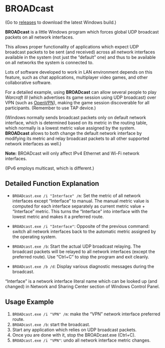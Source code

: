 # BROADcast

(Go to [releases](https://github.com/garnetius/BROADcast/releases) to download the latest Windows build.)

**BROADcast** is a little Windows program which forces global UDP broadcast
packets on all network interfaces.

This allows proper functionality of applications which expect UDP broadcast
packets to be sent (and received) across all network interfaces available
in the system (not just the “default” one) and thus to be available
on all networks the system is connected to.

Lots of software developed to work in LAN environment depends on this feature,
such as chat applications, multiplayer video games, and other
collaborative software.

For a detailed example, using **BROADcast** can allow several people
to play *Warcraft III* (which advertises its game session using UDP broadcast)
over VPN (such as [OpenVPN](https://openvpn.net/)), making the game session
discoverable for all participants. (Remember to use TAP device.)

(Windows normally sends broadcast packets only on default network interface,
which is determined based on its metric in the routing table, which normally
is a lowest metric value assigned by the system. **BROADcast** allows to both
change the default network interface by modifying its metric and relay
broadcast packets to all other supported network interfaces as well.)

**Note:** BROADcast will only affect IPv4 Ethernet and Wi-Fi network interfaces.

(IPv6 employs multicast, which is different.)

## Detailed Function Explanation

  * `BROADcast.exe /i "Interface" /m`:
    Set the metric of all network interfaces except “Interface” to manual.
    The manual metric value is computed for each interface separately as
    current metric value + “Interface” metric. This turns the “Interface”
    into interface with the lowest metric and makes it a preferred route.

  * `BROADcast.exe /i "Interface"`:
    Opposite of the previous command: switch all network interfaces back
    to the automatic metric assigned by the operating system.

  * `BROADcast.exe /b`:
    Start the actual UDP broadcast relaying. The broadcast packets will be
    relayed to all network interfaces (except the preferred route).
    Use “Ctrl+C” to stop the program and exit cleanly.

  * `BROADcast.exe /b /d`:
    Display various diagnostic messages during the broadcast.

“Interface” is a network interface literal name which can be looked up (and changed)
in Network and Sharing Center section of Windows Control Panel.

## Usage Example

  1. `BROADcast.exe /i "VPN" /m`: make the “VPN” network interface preferred route.
  2. `BROADcast.exe /b`: start the broadcast.
  3. Start any application which relies on UDP broadcast packets.
  4. Once you are done with it, stop the BROADcast.exe (Ctrl+C).
  5. `BROADcast.exe /i "VPN"`: undo all network interface metric changes.
